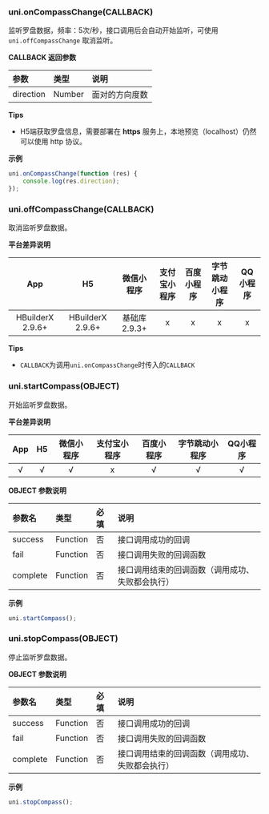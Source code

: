 ### uni.onCompassChange(CALLBACK)
监听罗盘数据，频率：5次/秒，接口调用后会自动开始监听，可使用 ``uni.offCompassChange`` 取消监听。

**CALLBACK 返回参数**

|参数|类型|说明|
|:-|:-|:-|
|direction|Number|面对的方向度数|

**Tips**
- H5端获取罗盘信息，需要部署在 **https** 服务上，本地预览（localhost）仍然可以使用 http 协议。

**示例**

```javascript
uni.onCompassChange(function (res) {
	console.log(res.direction);
});
```

### uni.offCompassChange(CALLBACK)
取消监听罗盘数据。

**平台差异说明**

|App|H5|微信小程序|支付宝小程序|百度小程序|字节跳动小程序|QQ小程序|
|:-:|:-:|:-:|:-:|:-:|:-:|:-:|
|HBuilderX 2.9.6+|HBuilderX 2.9.6+|基础库 2.9.3+|x|x|x|x|

**Tips**
- `CALLBACK`为调用`uni.onCompassChange`时传入的`CALLBACK`

### uni.startCompass(OBJECT)
开始监听罗盘数据。

**平台差异说明**

|App|H5|微信小程序|支付宝小程序|百度小程序|字节跳动小程序|QQ小程序|
|:-:|:-:|:-:|:-:|:-:|:-:|:-:|
|√|√|√|x|√|√|√|

**OBJECT 参数说明**

|参数名|类型|必填|说明|
|:-|:-|:-|:-|
|success|Function|否|接口调用成功的回调|
|fail|Function|否|接口调用失败的回调函数|
|complete|Function|否|接口调用结束的回调函数（调用成功、失败都会执行）|

**示例**

```javascript
uni.startCompass();
```

### uni.stopCompass(OBJECT)
停止监听罗盘数据。

**OBJECT 参数说明**

|参数名|类型|必填|说明|
|:-|:-|:-|:-|
|success|Function|否|接口调用成功的回调|
|fail|Function|否|接口调用失败的回调函数|
|complete|Function|否|接口调用结束的回调函数（调用成功、失败都会执行）|

**示例**

```javascript
uni.stopCompass();
```
